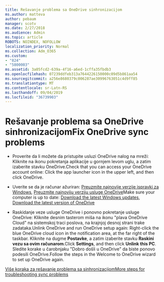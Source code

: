 ```yaml
---
title: Rešavanje problema sa OneDrive sinhronizacijom
ms.author: matteva
author: pebaum
manager: scotv
ms.date: 2/27/2018
ms.audience: Admin
ms.topic: article
ROBOTS: NOINDEX, NOFOLLOW
localization_priority: Normal
ms.collection: Adm_O365
ms.custom:
- "824"
- "5800003"
ms.assetid: 3a05fcd2-639a-4f16-a6ed-1cffa35fbdb3
ms.openlocfilehash: 07239ddfeb313a7644226150000c09d5b861aa54
ms.sourcegitcommit: a256e8680379c006287ae30996763051c4d9ff85
ms.translationtype: MT
ms.contentlocale: sr-Latn-RS
ms.lasthandoff: 09/04/2019
ms.locfileid: "36739903"
---
```

# <a name="fix-onedrive-sync-problems"></a><span data-ttu-id="00d27-102">Rešavanje problema sa OneDrive sinhronizacijom</span><span class="sxs-lookup"><span data-stu-id="00d27-102">Fix OneDrive sync problems</span></span>

- <span data-ttu-id="00d27-103">Proverite da li možete da pristupite usluzi OneDrive nalog na mreži: Kliknite na ikonu pokretanja aplikacije u gornjem levom uglu, a zatim izaberite stavku OneDrive.</span><span class="sxs-lookup"><span data-stu-id="00d27-103">Check that you can access your OneDrive account online: Click the app launcher icon in the upper left, and then click OneDrive.</span></span>
    
- <span data-ttu-id="00d27-104">Uverite se da je računar ažuriran: [Preuzmite najnovije verzije ispravki za Windows](http://go.microsoft.com/fwlink/p/?LinkId=825773), [Preuzmite najnoviju verziju usluge OneDrive](https://go.microsoft.com/fwlink/p/?linkid=844652)</span><span class="sxs-lookup"><span data-stu-id="00d27-104">Make sure your computer is up to date: [Download the latest Windows updates](http://go.microsoft.com/fwlink/p/?LinkId=825773), [Download the latest version of OneDrive](https://go.microsoft.com/fwlink/p/?linkid=844652)</span></span>
    
- <span data-ttu-id="00d27-105">Raskidanje veze usluge OneDrive i ponovno pokretanje usluge OneDrive: Kliknite desnim tasterom miša na ikonu "plava OneDrive Cloud" na sistemskoj traci poslova, na krajnjoj desnoj strani trake zadataka.</span><span class="sxs-lookup"><span data-stu-id="00d27-105">Unlink OneDrive and run OneDrive setup again: Right-click the blue OneDrive cloud icon in the notification area, at the far right of the taskbar.</span></span> <span data-ttu-id="00d27-106">Kliknite na dugme **Postavke**, a zatim izaberite stavku **Raskini vezu sa ovim računarom**.</span><span class="sxs-lookup"><span data-stu-id="00d27-106">Click **Settings**, and then click **Unlink this PC**.</span></span> <span data-ttu-id="00d27-107">Sledite korake u čarobnjaku "Dobro došli u OneDrive" da biste ponovo podesili OneDrive.</span><span class="sxs-lookup"><span data-stu-id="00d27-107">Follow the steps in the Welcome to OneDrive wizard to set up OneDrive again.</span></span>
    
[<span data-ttu-id="00d27-108">Više koraka za rešavanje problema sa sinhronizacijom</span><span class="sxs-lookup"><span data-stu-id="00d27-108">More steps for troubleshooting sync problems</span></span>](https://support.office.com/article/fix-onedrive-for-business-sync-problems-207e983e-146d-404c-a994-672ef29e1f90)
  

